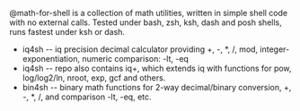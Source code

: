 @math-for-shell is a collection of math utilities, written in simple shell code with no external calls.
Tested under bash, zsh, ksh, dash and posh shells, runs fastest under ksh or dash.
- iq4sh --  iq precision decimal calculator providing +, -, *, /, mod, integer-exponentiation, numeric comparison: -lt, -eq
- iq4sh --  repo also contains iq+, which extends iq with functions for pow, log/log2/ln, nroot, exp, gcf and others.
- bin4sh -- binary math functions for 2-way decimal/binary conversion, +, -, *, /, and comparison -lt, -eq, etc.
<!---  --->
